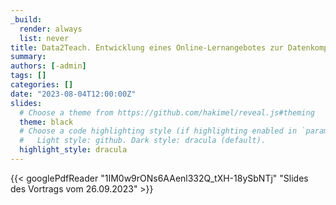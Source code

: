 ```yaml
---
_build:
  render: always
  list: never
title: Data2Teach. Entwicklung eines Online-Lernangebotes zur Datenkompetenz von Lehrer:innen 
summary:
authors: [-admin]
tags: []
categories: []
date: "2023-08-04T12:00:00Z"
slides:
  # Choose a theme from https://github.com/hakimel/reveal.js#theming
  theme: black
  # Choose a code highlighting style (if highlighting enabled in `params.toml`)
  #   Light style: github. Dark style: dracula (default).
  highlight_style: dracula
---
```




{{< googlePdfReader "1IM0w9rONs6AAenl332Q_tXH-18ySbNTj" "Slides des Vortrags vom 26.09.2023" >}}